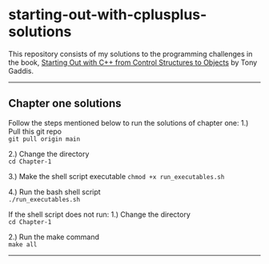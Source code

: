 # starting-out-with-cplusplus-solutions

This repository consists of my solutions to the programming challenges in the book, [Starting Out with C++ from Control Structures to Objects](https://www.amazon.com/Starting-Out-Control-Structures-Objects/dp/0134498372) by Tony Gaddis.

---

## Chapter one solutions
Follow the steps mentioned below to run the solutions of chapter one:
1.) Pull this git repo <br />
```git pull origin main```

2.) Change the directory <br />
```cd Chapter-1```

3.) Make the shell script executable
```chmod +x run_executables.sh```<br />

4.) Run the bash shell script <br />
```./run_executables.sh```

If the shell script does not run:
1.) Change the directory <br />
```cd Chapter-1```

2.) Run the make command <br />
```make all```

---